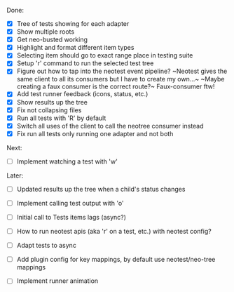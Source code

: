 Done:
- [x] Tree of tests showing for each adapter
- [x] Show multiple roots
- [x] Get neo-busted working
- [x] Highlight and format different item types
- [x] Selecting item should go to exact range place in testing suite
- [x] Setup 'r' command to run the selected test tree
- [x] Figure out how to tap into the neotest event pipeline?
    ~Neotest gives the same client to all its consumers but I have to create my own...~
    ~Maybe creating a faux consumer is the correct route?~ Faux-consumer ftw!
- [x] Add test runner feedback (icons, status, etc.) 
- [x] Show results up the tree
- [x] Fix not collapsing files
- [x] Run all tests with 'R' by default
- [x] Switch all uses of the client to call the neotree consumer instead
- [x] Fix run all tests only running one adapter and not both

Next:

- [ ] Implement watching a test with 'w'

Later:

- [ ] Updated results up the tree when a child's status changes
- [ ] Implement calling test output with 'o'

- [ ] Initial call to Tests items lags (async?)
- [ ] How to run neotest apis (aka 'r' on a test, etc.) with neotest config?
- [ ] Adapt tests to async 
- [ ] Add plugin config for key mappings, by default use neotest/neo-tree mappings
- [ ] Implement runner animation
